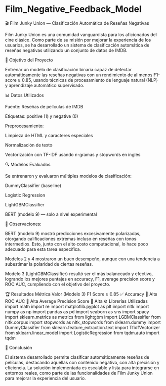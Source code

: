# Film_Negative_Feedback_Model

🎬 Film Junky Union — Clasificación Automática de Reseñas Negativas

Film Junky Union es una comunidad vanguardista para los aficionados del cine clásico. Como parte de su misión por mejorar la experiencia de los usuarios, se ha desarrollado un sistema de clasificación automática de reseñas negativas utilizando un conjunto de datos de IMDB.

🧠 Objetivo del Proyecto

Entrenar un modelo de clasificación binaria capaz de detectar automáticamente las reseñas negativas con un rendimiento de al menos F1-score ≥ 0.85, usando técnicas de procesamiento de lenguaje natural (NLP) y aprendizaje automático supervisado.

📊 Datos Utilizados

Fuente: Reseñas de películas de IMDB

Etiquetas: positive (1) y negative (0)

Preprocesamiento:

Limpieza de HTML y caracteres especiales

Normalización de texto

Vectorización con TF-IDF usando n-gramas y stopwords en inglés

🔍 Modelos Evaluados

Se entrenaron y evaluaron múltiples modelos de clasificación:

DummyClassifier (baseline)

Logistic Regression

LightGBMClassifier

BERT (modelo 9) — solo a nivel experimental

📌 Observaciones:

BERT (modelo 9) mostró predicciones excesivamente polarizadas, otorgando calificaciones extremas incluso en reseñas con tonos intermedios. Esto, junto con el alto costo computacional, lo hace poco adecuado para esta tarea específica.

Modelos 2 y 4 mostraron un buen desempeño, aunque con una tendencia a subestimar la polaridad de ciertas reseñas.

Modelo 3 (LightGBMClassifier) resultó ser el más balanceado y efectivo, logrando los mejores puntajes en accuracy, F1, average precision score y ROC AUC, cumpliendo con el objetivo del proyecto.

🏆 Resultados
Métrica	Valor (Modelo 3)
F1 Score	≥ 0.85 ✅
Accuracy	🔼 Alta
ROC AUC	🔼 Alta
Average Precision Score	🔼 Alta
⚙️ Librerías Utilizadas
import math
import re
import matplotlib.pyplot as plt
import nltk
import numpy as np
import pandas as pd
import seaborn as sns
import spacy
import sklearn.metrics as metrics
from lightgbm import LGBMClassifier
from nltk.corpus import stopwords as nltk_stopwords
from sklearn.dummy import DummyClassifier
from sklearn.feature_extraction.text import TfidfVectorizer
from sklearn.linear_model import LogisticRegression
from tqdm.auto import tqdm

🚀 Conclusión

El sistema desarrollado permite clasificar automáticamente reseñas de películas, destacando aquellas con contenido negativo, con alta precisión y eficiencia. La solución implementada es escalable y lista para integrarse en entornos reales, como parte de las funcionalidades de Film Junky Union para mejorar la experiencia del usuario.